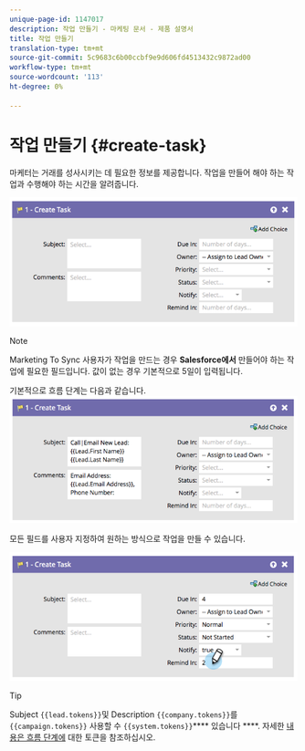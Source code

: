```yaml
---
unique-page-id: 1147017
description: 작업 만들기 - 마케팅 문서 - 제품 설명서
title: 작업 만들기
translation-type: tm+mt
source-git-commit: 5c9683c6b00ccbf9e9d606fd4513432c9872ad00
workflow-type: tm+mt
source-wordcount: '113'
ht-degree: 0%

---
```



# 작업 만들기 {#create-task}

마케터는 거래를 성사시키는 데 필요한 정보를 제공합니다. 작업을 만들어 해야 하는 작업과 수행해야 하는 시간을 알려줍니다.

![](assets/image2014-9-22-14-3a54-3a46.png)

>[!NOTE]
>
>Marketing To Sync 사용자가 작업을 만드는 경우 **Salesforce에서** 만들어야 하는 작업에 필요한 필드입니다. 값이 없는 경우 기본적으로 5일이 입력됩니다.

기본적으로 흐름 단계는 다음과 같습니다.   ![](assets/image2014-9-22-14-3a54-3a49.png)

모든 필드를 사용자 지정하여 원하는 방식으로 작업을 만들 수 있습니다.

![](assets/image2014-9-22-14-3a54-3a52.png)

>[!TIP]
>
>Subject `{{lead.tokens}}`및 Description `{{company.tokens}}`를 `{{campaign.tokens}}` 사용할 수 `{{system.tokens}}`**** 있습니다 ****. 자세한 [내용은 흐름 단계에](../../../../product-docs/core-marketo-concepts/smart-campaigns/flow-actions/use-tokens-in-flow-steps.md) 대한 토큰을 참조하십시오.

